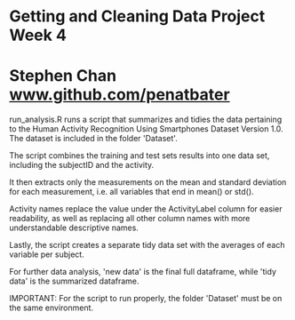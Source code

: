 Getting and Cleaning Data Project
Week 4
====================================
Stephen Chan
www.github.com/penatbater
====================================

run_analysis.R runs a script that summarizes and tidies the data pertaining to the Human Activity Recognition Using Smartphones Dataset Version 1.0. The dataset is included in the folder 'Dataset'.

The script combines the training and test sets results into one data set, including the subjectID and the activity. 

It then extracts only the measurements on the mean and standard deviation for each measurement, i.e. all variables that end in mean() or std(). 

Activity names replace the value under the ActivityLabel column for easier readability, as well as replacing all other column names with more understandable descriptive names.

Lastly, the script creates a separate tidy data set with the averages of each variable per subject. 

For further data analysis, 'new data' is the final full dataframe, while 'tidy data' is the summarized dataframe.


IMPORTANT: For the script to run properly, the folder 'Dataset' must be on the same environment.
